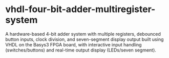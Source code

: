 # vhdl-four-bit-adder-multiregister-system
A hardware-based 4-bit adder system with multiple registers, debounced button inputs, clock division, and seven-segment display output built using VHDL on the Basys3 FPGA board, with interactive input handling (switches/buttons) and real-time output display (LEDs/seven segment).
